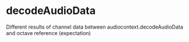 # decodeAudioData
Different results of channel data between audiocontext.decodeAudioData and octave reference (expectation)
